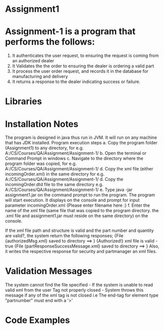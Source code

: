 # Assignment1

# Assignment-1 is a program that performs the follows:
1. It authenticates the user request, to ensuring the request is coming from an authorized dealer
2. It Validates the the order to ensuring the dealer is ordering a valid part
3. It process the user order request, and records it in the database for manufacturing and delivery
4. It returns a response to the dealer indicating success or failure.

# Libraries

# Installation Notes
The program is designed in java thus run in JVM. It will run on any machine that has JDK installed. 
Program execution steps 
 	a. Copy the program folder (Assignment1) to any directory, for e.g. A:/CS/Courses/QA/Assignment/Assignment-1/
 	b. Open the terminal or Command Prompt in windows 
	c. Navigate to the directory where the program folder was copied, for e.g. A:/CS/Courses/QA/Assignment/Assignment-1/
	d. Copy the xml file (either incomingOrder.xml) in the same directory for e.g. A:/CS/Courses/QA/Assignment/Assignment-1/
	d. Copy the incomingOrder.dtd file to the same directory e.g. A:/CS/Courses/QA/Assignment/Assignment-1/
	e. Type java -jar assignment1.jar on the command prompt to run the program. The program will start execution. It displays on the console and prompt for input parameter incomingOrder.xml {Please enter filename here :} 
	f. Enter the name of the xml file (same file that was copied to the program directory. the .xml file and assignment1.jar must reside on the same directory) on the console.

If the xml file path and structure is valid and the part number and quantity are valid?, the system return the following responses;
	{File {authorizedMsg.xml} saved to directory ==> }
	{Authorized!}
	xml file is valid - true
    {File {partResponseSuccessMessage.xml} saved to directory ==> } 
Also, it writes the respective response for security and partmanager an xml files.

# Validation Messages
The system cannot find the file specified - If the system is unable to read valid xml from the user
Tag not properly closed - System throws this message if any of the xml tag is not closed i.e The end-tag for element type "partnumber" must end with a '>'

# Code Examples
